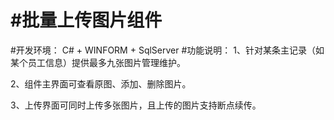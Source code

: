 #批量上传图片组件
=====
#开发环境：
C# + WINFORM + SqlServer
#功能说明：
1、针对某条主记录（如某个员工信息）提供最多九张图片管理维护。

2、组件主界面可查看原图、添加、删除图片。

3、上传界面可同时上传多张图片，且上传的图片支持断点续传。

